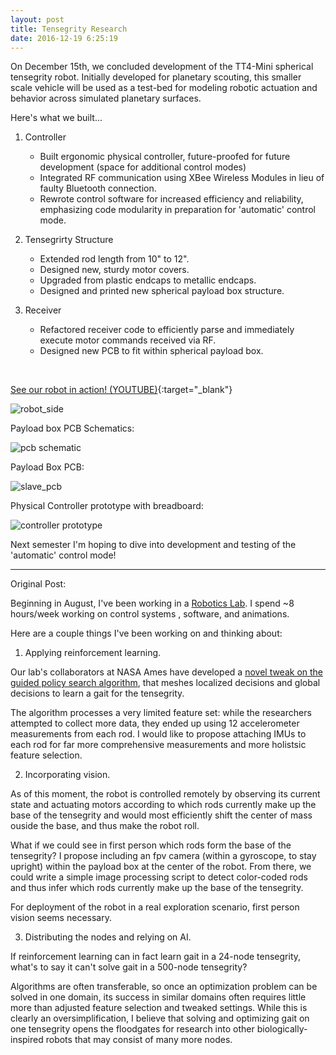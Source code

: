```yaml
---
layout: post
title: Tensegrity Research
date: 2016-12-19 6:25:19
---
```



On December 15th, we concluded development of the TT4-Mini spherical tensegrity robot. Initially developed for planetary scouting, this smaller scale vehicle will be used as a test-bed for modeling robotic actuation and behavior across simulated planetary surfaces.



Here's what we built...

1. Controller

    - Built ergonomic physical controller, future-proofed for future development (space for additional control modes)
    - Integrated RF communication using XBee Wireless Modules in lieu of faulty Bluetooth connection.
    - Rewrote control software for increased efficiency and reliability, emphasizing code modularity in preparation for 'automatic' control mode. 

2. Tensegrirty Structure

    - Extended rod length from 10" to 12".
    - Designed new, sturdy motor covers.
    - Upgraded from plastic endcaps to metallic endcaps.
    - Designed and printed new spherical payload box structure.

3. Receiver

    - Refactored receiver code to efficiently parse and immediately execute motor commands received via RF.
    - Designed new PCB to fit within spherical payload box.
  
<br>

[See our robot in action! (YOUTUBE)](https://www.youtube.com/watch?v=vTpg6qIS8t8&vq=hd720){:target="_blank"}


![robot_side](https://raw.githubusercontent.com/rileyedmunds/rileyedmunds.github.io/master/images/tensegrity/sidetable.JPG)

Payload box PCB Schematics:

![pcb schematic](https://raw.githubusercontent.com/rileyedmunds/rileyedmunds.github.io/master/images/tensegrity/schematic.JPG)

Payload Box PCB:

![slave_pcb](https://raw.githubusercontent.com/rileyedmunds/rileyedmunds.github.io/master/images/tensegrity/pcb.JPG)

Physical Controller prototype with breadboard:

![controller prototype](https://raw.githubusercontent.com/rileyedmunds/rileyedmunds.github.io/master/images/tensegrity/controller.JPG)
    
    
Next semester I'm hoping to dive into development and testing of the 'automatic' control mode!

---

Original Post: 

Beginning in August, I've been working in a [Robotics Lab](http://best.berkeley.edu/best-research/best-berkeley-emergent-space-tensegrities-robotics/). I spend ~8 hours/week working on control systems , software, and animations.

Here are a couple things I've been working on and thinking about:


1. Applying reinforcement learning.

Our lab's collaborators at NASA Ames have developed a [novel tweak on the guided policy search algorithm](https://arxiv.org/abs/1609.09049), that meshes localized decisions and global decisions to learn a gait for the tensegrity.

The algorithm processes a very limited feature set: while the researchers attempted to collect more data, they ended up using 12 accelerometer measurements from each rod. I would like to propose attaching IMUs to each rod for far more comprehensive measurements and more holistsic feature selection.

2. Incorporating vision.

As of this moment, the robot is controlled remotely by observing its current state and actuating motors according to which rods currently make up the base of the tensegrity and would most efficiently shift the center of mass ouside the base, and thus make the robot roll.

What if we could see in first person which rods form the base of the tensegrity? I propose including an fpv camera (within a gyroscope, to stay upright) within the payload box at the center of the robot. From there, we could write a simple image processing script to detect color-coded rods and thus infer which rods currently make up the base of the tensegrity.

For deployment of the robot in a real exploration scenario, first person vision seems necessary.

3. Distributing the nodes and relying on AI.

If reinforcement learning can in fact learn gait in a 24-node tensegrity, what's to say it can't solve gait in a 500-node tensegrity? 

Algorithms are often transferable, so once an optimization problem can be solved in one domain, its success in similar domains often requires little more than adjusted feature selection and tweaked settings. While this is clearly an oversimplification, I believe that solving and optimizing gait on one tensegrity opens the floodgates for research into other biologically-inspired robots that may consist of many more nodes.
